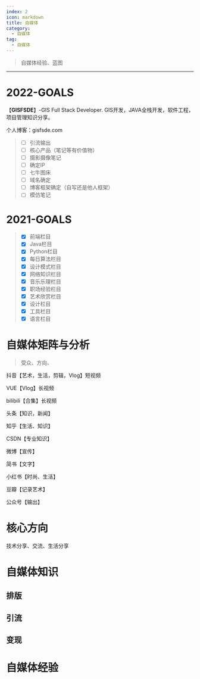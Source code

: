 ```yaml
---
index: 2
icon: markdown
title: 自媒体
category:
  - 自媒体
tag:
  - 自媒体
---
```


> 自媒体经验、蓝图
> <!-- more -->

---
# **2022-GOALS**   

【**GISFSDE**】-GIS Full Stack Developer. GIS开发，JAVA全栈开发，软件工程，项目管理知识分享。

个人博客：gisfsde.com



>+ [ ] 引流输出
>+ [ ] 核心产品（笔记等有价值物）
>+ [ ] 摄影摄像笔记
>+ [ ] 确定IP
>+ [ ] 七牛图床
>+ [ ] 域名确定
>+ [ ] 博客框架确定（自写还是他人框架）
>+ [ ] 模仿笔记

# **2021-GOALS**              

>+ [x] 前端栏目
>+ [x] Java栏目
>+ [x] Python栏目
>+ [x] 每日算法栏目
>+ [x] 设计模式栏目
>+ [x] 网络知识栏目
>+ [x] 音乐乐理栏目
>+ [x] 职场经验栏目
>+ [x] 艺术欣赏栏目
>+ [x] 设计栏目
>+ [x] 工具栏目
>+ [x] 语言栏目

# 自媒体矩阵与分析

> 受众、方向、

抖音【艺术，生活，剪辑，Vlog】短视频

VUE【Vlog】长视频

bilibili【合集】长视频

头条【知识，新闻】

知乎【生活、知识】

CSDN【专业知识】

微博【宣传】

简书【文字】

小红书【时尚、生活】

豆瓣【记录艺术】

公众号【输出】

# 核心方向

技术分享、交流、生活分享

# 自媒体知识

## 排版

## 引流

## 变现

# 自媒体经验



